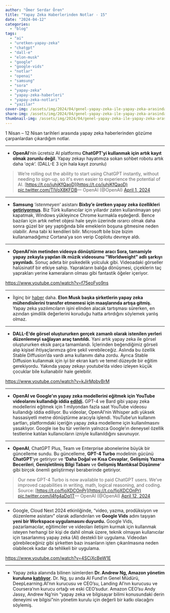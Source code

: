 ```yaml
---
author: "Ömer Serdar Ören"
title: "Yapay Zeka Haberlerinden Notlar - 15"
date: "2024-04-12"
categories: 
  - "blog"
tags: 
  - "ai"
  - "uretken-yapay-zeka"
  - "chatgpt"
  - "dall-e"
  - "elon-musk"
  - "google"
  - "google-vids"
  - "notlar"
  - "openai"
  - "samsung"
  - "sora"
  - "yapay-zeka"
  - "yapay-zeka-haberleri"
  - "yapay-zeka-notlari"
  - "yazilar"
cover-img: /assets/img/2024/04/genel-yapay-zeka-ile-yapay-zeka-arasindaki-fark-bing-image-creator-ocak-2024-1.jpeg
share-img: /assets/img/2024/04/genel-yapay-zeka-ile-yapay-zeka-arasindaki-fark-bing-image-creator-ocak-2024-1.jpeg
thumbnail-img: /assets/img/2024/04/genel-yapay-zeka-ile-yapay-zeka-arasindaki-fark-bing-image-creator-ocak-2024-1.jpeg
---
```


1 Nisan – 12 Nisan tarihleri arasında yapay zeka haberlerinden gözüme çarpanlardan çıkardığım notlar.

* * *

- **OpenAI**‘nin ücretsiz AI platformu **ChatGPT’yi kullanmak için artık kayıt olmak zorunlu değil**. Yapay zekayı hayatımıza sokan sohbet robotu artık daha ‘_açık_‘. (DALL-E 3 için hala kayıt zorunlu)

> We’re rolling out the ability to start using ChatGPT instantly, without needing to sign-up, so it's even easier to experience the potential of AI. [https://t.co/juhjKfQaoD](https://t.co/juhjKfQaoD) [pic.twitter.com/TIVoX8KFDB](https://t.co/TIVoX8KFDB)— OpenAI (@OpenAI) [April 1, 2024](https://twitter.com/OpenAI/status/1774848681981710821)

* * *

- **Samsung** ‘_istenmeyen_‘ asistanı **Bixby’e üretken yapay zeka özellikleri [getiriyormuş](https://www.cnbc.com/2024/04/01/samsung-says-it-could-upgrade-bixby-with-generative-ai-.html)**. Biz Türk kullanıcılar için yıllardır zaten kullanılmayan şeyi kapatmak, Windows yükleyince Chrome kurmakla eşdeğerdi. Bence bazıları için artık nefret objesi hale şeyin üzerinde ısrarcı olmak daha sonra güzel bir şey yaptığında bile emeklerin boşuna gitmesine neden olabilir. Ama tabi ki kendileri bilir. Microsoft bile bize bizim kullanamadığımız Cortana’ya son verip Copilotu devreye aldı.

* * *

- **OpenAI’nin metinden videoya dönüştürme aracı Sora, tamamiyle yapay zekayla yapılan ilk müzik videosunu “Worldweight” adlı şarkıyı yayınladı.** Sonuç adeta bir psikedelik yolculuk gibi. Videoadaki görseller halüsinatif bir etkiye sahip. Yaprakların balığa dönüşmesi, çiçeklerin taç yaprakları yerine kameraların olması gibi fantastik öğeler içeriyor.

<https://www.youtube.com/watch?v=f75eoFyo9ns>

* * *

- İlginç bir [haber](https://www.foxbusiness.com/technology/elon-musk-boosting-pay-ai-engineers-prevent-poaching-openai) daha. **Elon Musk başka şirketlerin yapay zeka mühendislerini transfer etmemesi için maaşlarında artışa gitmiş.** Yapay zeka yazılımcıların işini elinden alacak tartışması sürerken, en azından şimdilik değerlerini koruduğu hatta artırdığını söylemek yanlış olmaz.

* * *

- **DALL-E‘de görsel oluştururken gerçek zamanlı olarak istenilen yerleri düzenlemeyi sağlayan araç tanıtıldı.** Yani artık yapay zeka ile görsel oluştururken eksik parça tamamlandı. İçlerinden beğendiğimiz görseli alıp kişisel ihtiyaçlarımıza göre şekil verebileceğiz. Aslında bu özellik Stable Diffusion’da vardı ama kullanımı daha zordu. Ayrıca Stable Diffusion kullanmak için iyi bir ekran kartı ve temel düzeyde bir eğitim gerekiyordu. Yakında yapay zekayı youtube’da video izleyen küçük çocuklar bile kullanabilir hale gelebilir.

<https://www.youtube.com/watch?v=kJirMpbvBrM>

* * *

- **OpenAI ve Google’ın yapay zeka modellerini eğitmek için YouTube videolarını kullandığı iddia [edildi](https://www.engadget.com/openai-and-google-reportedly-used-transcriptions-of-youtube-videos-to-train-their-ai-models-163531073.html).** GPT-4 ve Bard gibi yapay zeka modellerini eğitmek için 1 milyondan fazla saat YouTube videosu kullandığı iddia ediliyor. Bu videolar, OpenAI’nin Whisper adlı yüksek hassasiyetli metne dönüştürme aracıyla işlendi. YouTube’un kullanım şartları, platformdaki içeriğin yapay zeka modelleme için kullanılmasını yasaklıyor. Google ise bu tür verilerin yalnızca Google’ın deneysel özellik testlerine katılan kullanıcıların izniyle kullanıldığını savunuyor.

* * *

- **OpenAI**, ChatGPT Plus, Team ve Enterprise abonelerine büyük bir güncelleme sundu. Bu güncelleme, **GPT-4 Turbo** modelinin gücünü **ChatGPT**‘ye getiriyor ve **‘Daha Doğal ve Kısa Cevaplar**, **Gelişmiş Yazma Becerileri**, **Genişletilmiş Bilgi Tabanı** ve **Gelişmiş Mantıksal Düşünme**‘ gibi birçok önemli geliştirmeyi beraberinde getiriyor.

> Our new GPT-4 Turbo is now available to paid ChatGPT users. We’ve improved capabilities in writing, math, logical reasoning, and coding.  
> Source: [https://t.co/fjoXDCOnPr](https://t.co/fjoXDCOnPr) [pic.twitter.com/I4fg4aDq1T](https://t.co/I4fg4aDq1T)— OpenAI (@OpenAI) [April 12, 2024](https://twitter.com/OpenAI/status/1778574613813006610)

* * *

- Google, Cloud Next 2024 etkinliğinde, “video, yazma, prodüksiyon ve düzenleme asistanı” olarak adlandırılan ve **Google Vids** adını taşıyan **yeni bir Workspace uygulamasını duyurdu.** Google Vids, pazarlamacılar, eğitimciler ve videoları iletişim kurmak için kullanmak isteyen herhangi bir kişi de dahil olmak üzere, teknik olmayan kullanıcılar için tasarlanmış yapay zeka (AI) destekli bir uygulama. Videodan görebileceğiniz gibi şirketten bazı insanların işten çıkarılmasına neden olabilecek kadar da tehlikeli bir uygulama.

<https://www.youtube.com/watch?v=4SCjXcBeW1E>

* * *

- Yapay zeka alanında bilinen isimlerden **Dr. Andrew Ng, Amazon yönetim kuruluna [katılıyor](https://www.aboutamazon.com/news/company-news/dr-andrew-ng-joins-amazon-board-of-directors)**. Dr. Ng, şu anda AI Fund’ın Genel Müdürü, DeepLearning.AI’nın kurucusu ve CEO’su, Landing AI’nın kurucusu ve Coursera’nın kurucu ortağı ve eski CEO’sudur. Amazon CEO’su Andy Jassy, Andrew Ng’nin “yapay zeka ve bilgisayar bilimi konusundaki derin deneyimi ve bilgisi”nin yönetim kurulu için değerli bir katkı olacağını söylemiş.